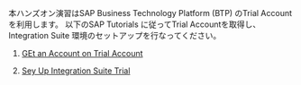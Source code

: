 本ハンズオン演習はSAP Business Technology Platform (BTP) のTrial Accountを利用します。
以下のSAP Tutorials に従ってTrial Accountを取得し、Integration Suite 環境のセットアップを行なってください。

1. [GEt an Account on Trial Account](https://developers.sap.com/tutorials/hcp-create-trial-account.html)
   
2. [Sey Up Integration Suite Trial](https://developers.sap.com/tutorials/cp-starter-isuite-onboard-subscribe.html)
